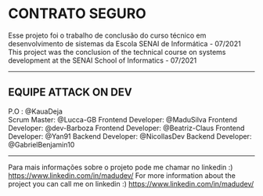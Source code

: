 # CONTRATO SEGURO

Esse projeto foi o trabalho de conclusão do curso técnico em desenvolvimento de sistemas da Escola SENAI de Informática - 07/2021
This project was the conclusion of the technical course on systems development at the SENAI School of Informatics - 07/2021
___________________________________

## EQUIPE ATTACK ON DEV

P.O : @KauaDeja
<br/>
Scrum Master: @Lucca-GB
Frontend Developer: @MaduSilva
Frontend Developer: @dev-Barboza
Frontend Developer: @Beatriz-Claus
Frontend Developer: @Yan91
Backend Developer: @NicollasDev
Backend Developer: @GabrielBenjamin10

_____________________________

Para mais informações sobre o projeto pode me chamar no linkedin :) https://www.linkedin.com/in/madudev/
For more information about the project you can call me on linkedin :) https://www.linkedin.com/in/madudev/
